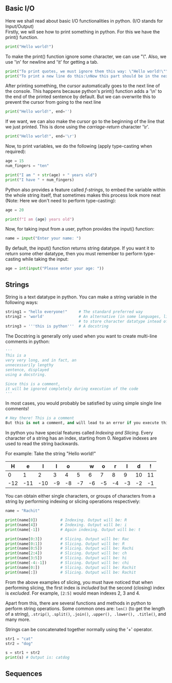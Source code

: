 ## Basic I/O

Here we shall read about basic I/O functionalities in python. (I/O stands for Input/Output)\
Firstly, we will see how to print something in python. For this we have the print() function.

```python
print("Hello world!")
```

To make the print() function ignore some character, we can use "\\". Also, we use '\n' for newline and '\t' for getting a tab.

```python
print("To print quotes, we must ignore them this way: \"Hello world!\"")
print("To print a new line do this:\nNow this part should be in the next line")
```

After printing something, the cursor automatically goes to the next line of the console. This happens because python's print() function adds a '\n' to the end of the printed sentence by default. But we can overwrite this to prevent the cursor from going to the next line

```python
print("Hello world!", end='')
```

If we want, we can also make the cursor go to the beginning of the line that we just printed. This is done using the *carriage-return* character '\r'.

```python
print("Hello world!", end='\r')
```

Now, to print variables, we do the following (apply type-casting when required):

```py
age = 15
num_fingers = "ten"

print("I am " + str(age) + " years old")
print("I have " + num_fingers)
```

Python also provides a feature called *f-strings*, to embed the variable within the whole string itself, that sometimes makes this process look more neat (Note: Here we don't need to perform type-casting):

```py
age = 20

print(f"I am {age} years old")
```

Now, for taking input from a user, python provides the input() function:

```py
name = input("Enter your name: ")
```

By default, the input() function returns string datatype. If you want it to return some other datatype, then you must remember to perform type-casting while taking the input:

```py
age = int(input("Please enter your age: "))
```

## Strings

String is a text datatype in python. You can make a string variable in the following ways:

```py
string1 = "hello everyone!"     # The standard preferred way
string2 = 'world'               # An alternative (in some languages, like C, this way is used
                                # to store character datatype intead of strings)
string3 = '''this is python'''  # A docstring
```

The Docstring is generally only used when you want to create multi-line comments in python:

```py
'''
This is a
very very long, and in fact, an
unnecessarily lengthy
sentence, displayed
using a docstring.

Since this is a comment,
it will be ignored completely during execution of the code
'''
```

In most cases, you would probably be satisfied by using simple single line comments!

```py
# Hey there! This is a comment
But this is not a comment, and will lead to an error if you execute this line!
```

In python you have special features called *Indexing and Slicing*. Every character of a string has an index, starting from 0. Negative indexes are used to read the string backwards.

For example: Take the string "Hello world!"

| H | e | l | l | o |   | w | o | r | l | d | ! |
|---|---|---|---|---|---|---|---|---|---|---|---|
| 0 | 1 | 2 | 3 | 4 | 5 | 6 | 7 | 8 | 9 | 10 | 11 |
|-12|-11|-10|-9|-8|-7|-6|-5|-4|-3|-2|-1|

You can obtain either single characters, or groups of characters from a string by performing indexing or slicing operations respectively:

```py
name = "Rachit"

print(name[0])          # Indexing. Output will be: R
print(name[4])          # Indexing. Output will be: i
print(name[-1])         # Again indexing. Output will be: t

print(name[0:3])        # Slicing. Output will be: Rac
print(name[0:1])        # Slicing. Output will be: R
print(name[0:5])        # Slicing. Output will be: Rachi
print(name[2:4])        # Slicing. Output will be: ch
print(name[3:5])        # Slicing. Output will be: hi
print(name[-4:-1])      # Slicing. Output will be: chi
print(name[0:])         # Slicing. Output will be: Rachit
print(name[:])          # Slicing. Output will be: Rachit
```

From the above examples of slicing, you must have noticed that when performing slicing, the first index is *included* but the second (closing) index is *excluded*. For example, ```[2:5]``` would mean indexes 2, 3 and 4.

Apart from this, there are several functions and methods in python to perform string operations. Some common ones are: ```len()``` (to get the length of a string), ```.strip()```, ```.split()```, ```.join()```, ```.upper(), .lower(), .title()```, and many more.

Strings can be concatenated together normally using the '+' operator.

```py
str1 = "cat"
str2 = "dog"

s = str1 + str2
print(s) # Output is: catdog
```

## Sequences